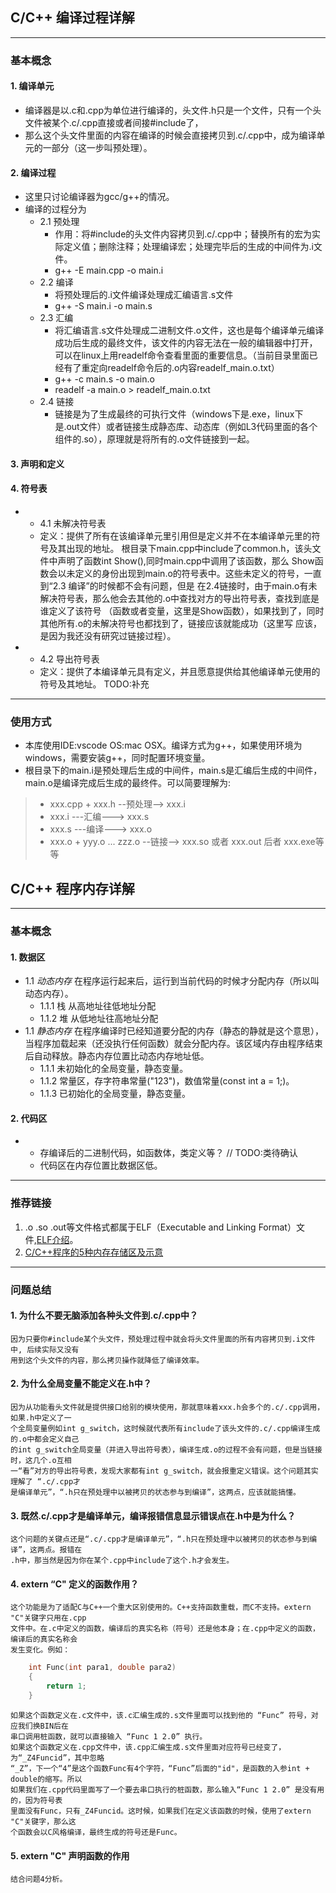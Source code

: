 ## C/C++ 编译过程详解

------------------
### 基本概念

#### 1. 编译单元
- 编译器是以.c和.cpp为单位进行编译的，头文件.h只是一个文件，只有一个头文件被某个.c/.cpp直接或者间接#include了，
- 那么这个头文件里面的内容在编译的时候会直接拷贝到.c/.cpp中，成为编译单元的一部分（这一步叫预处理）。

#### 2. 编译过程
- 这里只讨论编译器为gcc/g++的情况。
- 编译的过程分为
    - 2.1 预处理
        - 作用：将#include的头文件内容拷贝到.c/.cpp中；替换所有的宏为实际定义值；删除注释；处理编译宏；处理完毕后的生成的中间件为.i文件。
        - g++ -E main.cpp -o main.i
    - 2.2 编译
        - 将预处理后的.i文件编译处理成汇编语言.s文件
        - g++ -S main.i   -o main.s
    - 2.3 汇编
        - 将汇编语言.s文件处理成二进制文件.o文件，这也是每个编译单元编译成功后生成的最终文件，该文件的内容无法在一般的编辑器中打开，可以在linux上用readelf命令查看里面的重要信息。（当前目录里面已经有了重定向readelf命令后的.o内容readelf_main.o.txt）
        - g++ -c main.s   -o main.o
        - readelf -a main.o > readelf_main.o.txt
    - 2.4 链接
        - 链接是为了生成最终的可执行文件（windows下是.exe，linux下是.out文件）或者链接生成静态库、动态库（例如L3代码里面的各个组件的.so），原理就是将所有的.o文件链接到一起。

#### 3. 声明和定义

#### 4. 符号表
- 
    - 4.1 未解决符号表
    - 定义：提供了所有在该编译单元里引用但是定义并不在本编译单元里的符号及其出现的地址。
    根目录下main.cpp中include了common.h，该头文件中声明了函数int Show(),同时main.cpp中调用了该函数，那么
    Show函数会以未定义的身份出现到main.o的符号表中。这些未定义的符号，一直到“2.3 编译”的时候都不会有问题，但是
    在2.4链接时，由于main.o有未解决符号表，那么他会去其他的.o中查找对方的导出符号表，查找到底是谁定义了该符号
    （函数或者变量，这里是Show函数），如果找到了，同时其他所有.o的未解决符号也都找到了，链接应该就能成功（这里写
    应该，是因为我还没有研究过链接过程）。
- 
    - 4.2 导出符号表
    - 定义：提供了本编译单元具有定义，并且愿意提供给其他编译单元使用的符号及其地址。
    TODO:补充

------------------
### 使用方式

- 本库使用IDE:vscode OS:mac OSX。编译方式为g++，如果使用环境为windows，需要安装g++，同时配置环境变量。
- 根目录下的main.i是预处理后生成的中间件，main.s是汇编后生成的中间件，main.o是编译完成后生成的最终件。可以简要理解为:
>* xxx.cpp + xxx.h --预处理--> xxx.i
>* xxx.i           ---汇编---> xxx.s
>* xxx.s           ---编译---> xxx.o
>* xxx.o + yyy.o ... zzz.o --链接--> xxx.so 或者 xxx.out 后者 xxx.exe等等


## C/C++ 程序内存详解

------------------
### 基本概念

#### 1. 数据区
- 1.1 _动态内存_  在程序运行起来后，运行到当前代码的时候才分配内存（所以叫动态内存）。
    - 1.1.1 栈 从高地址往低地址分配
    - 1.1.2 堆 从低地址往高地址分配
- 1.1 _静态内存_  在程序编译时已经知道要分配的内存（静态的静就是这个意思），当程序加载起来（还没执行任何函数）就会分配内存。该区域内存由程序结束后自动释放。静态内存位置比动态内存地址低。
    - 1.1.1 未初始化的全局变量，静态变量。
    - 1.1.2 常量区，存字符串常量("123")，数值常量(const int a = 1;)。
    - 1.1.3 已初始化的全局变量，静态变量。

#### 2. 代码区
- 
    - 存编译后的二进制代码，如函数体，类定义等？ // TODO:类待确认
    - 代码区在内存位置比数据区低。

------------------
### 推荐链接
[1]: http://www.cnblogs.com/jiqingwu/p/elf_format_research_01.html
[2]: https://blog.csdn.net/cxsydjn/article/details/79487805
1. .o .so .out等文件格式都属于ELF（Executable and Linking Format）文件,[ELF介绍][1]。
2. [C/C++程序的5种内存存储区及示意][2]

------------------
### 问题总结

#### 1. 为什么不要无脑添加各种头文件到.c/.cpp中？
    因为只要你#include某个头文件，预处理过程中就会将头文件里面的所有内容拷贝到.i文件中, 后续实际又没有
    用到这个头文件的内容，那么拷贝操作就降低了编译效率。
    
#### 2. 为什么全局变量不能定义在.h中？
    因为从功能看头文件就是提供接口给别的模块使用，那就意味着xxx.h会多个的.c/.cpp调用，如果.h中定义了一
    个全局变量例如int g_switch，这时候就代表所有include了该头文件的.c/.cpp编译生成的.o中都会定义自己
    的int g_switch全局变量（并进入导出符号表），编译生成.o的过程不会有问题，但是当链接时，这几个.o互相
    一“看”对方的导出符号表，发现大家都有int g_switch，就会报重定义错误。这个问题其实理解了 “.c/.cpp才
    是编译单元”，“.h只在预处理中以被拷贝的状态参与到编译”，这两点，应该就能搞懂。

#### 3. 既然.c/.cpp才是编译单元，编译报错信息显示错误点在.h中是为什么？
    这个问题的关键点还是“.c/.cpp才是编译单元”，“.h只在预处理中以被拷贝的状态参与到编译”，这两点。报错在
    .h中，那当然是因为你在某个.cpp中include了这个.h才会发生。

#### 4. extern “C" 定义的函数作用？
    这个功能是为了适配C与C++一个重大区别使用的。C++支持函数重载，而C不支持。extern "C"关键字只用在.cpp
    文件中。在.c中定义的函数，编译后的真实名称（符号）还是他本身；在.cpp中定义的函数，编译后的真实名称会
    发生变化。例如：
```C
    int Func(int para1, double para2)
    {
        return 1;
    }
```
    如果这个函数定义在.c文件中，该.c汇编生成的.s文件里面可以找到他的 “Func” 符号，对应我们换BIN后在
    串口调用桩函数，就可以直接输入 “Func 1 2.0” 执行。
    如果这个函数定义在.cpp文件中，该.cpp汇编生成.s文件里面对应符号已经变了，为“_Z4Funcid”，其中忽略
    “_Z”，下一个“4”是这个函数Func有4个字符，“Func”后面的"id"，是函数的入参int + double的缩写。所以
    如果我们在.cpp代码里面写了一个要去串口执行的桩函数，那么输入“Func 1 2.0” 是没有用的，因为符号表
    里面没有Func，只有_Z4Funcid。这时候，如果我们在定义该函数的时候，使用了extern "C"关键字，那么这
    个函数会以C风格编译，最终生成的符号还是Func。


#### 5. extern "C" 声明函数的作用    
    结合问题4分析。
